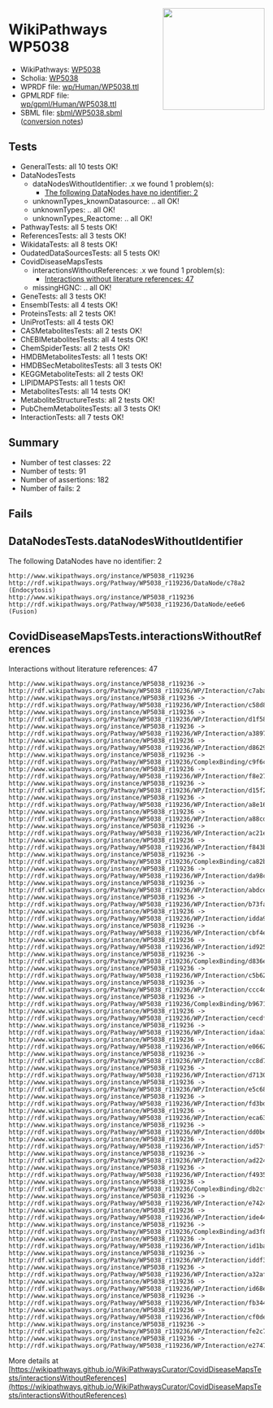 <img style="float: right; width: 200px"
  src="https://www.wikipathways.org/img_auth.php/thumb/2/28/Page1-601px-COVID19-Disease-Map-project-icon.pdf.jpg/150px-Page1-601px-COVID19-Disease-Map-project-icon.pdf.jpg" />
# WikiPathways WP5038

* WikiPathways: [WP5038](https://identifiers.org/wikipathways:WP5038)
* Scholia: [WP5038](https://scholia.toolforge.org/wikipathways/WP5038)
* WPRDF file: [wp/Human/WP5038.ttl](../wp/Human/WP5038.ttl)
* GPMLRDF file: [wp/gpml/Human/WP5038.ttl](../wp/gpml/Human/WP5038.ttl)
* SBML file: [sbml/WP5038.sbml](../sbml/WP5038.sbml) ([conversion notes](../sbml/WP5038.txt))

## Tests
* GeneralTests: all 10 tests OK!
* DataNodesTests
    * dataNodesWithoutIdentifier: .x we found 1 problem(s):
        * [The following DataNodes have no identifier: 2](#d2d32fa1)
    * unknownTypes_knownDatasource: .. all OK!
    * unknownTypes: .. all OK!
    * unknownTypes_Reactome: .. all OK!
* PathwayTests: all 5 tests OK!
* ReferencesTests: all 3 tests OK!
* WikidataTests: all 8 tests OK!
* OudatedDataSourcesTests: all 5 tests OK!
* CovidDiseaseMapsTests
    * interactionsWithoutReferences: .x we found 1 problem(s):
        * [Interactions without literature references: 47](#9701cd45)
    * missingHGNC: .. all OK!
* GeneTests: all 3 tests OK!
* EnsemblTests: all 4 tests OK!
* ProteinsTests: all 2 tests OK!
* UniProtTests: all 4 tests OK!
* CASMetabolitesTests: all 2 tests OK!
* ChEBIMetabolitesTests: all 4 tests OK!
* ChemSpiderTests: all 2 tests OK!
* HMDBMetabolitesTests: all 1 tests OK!
* HMDBSecMetabolitesTests: all 3 tests OK!
* KEGGMetaboliteTests: all 2 tests OK!
* LIPIDMAPSTests: all 1 tests OK!
* MetabolitesTests: all 14 tests OK!
* MetaboliteStructureTests: all 2 tests OK!
* PubChemMetabolitesTests: all 3 tests OK!
* InteractionTests: all 7 tests OK!


## Summary

* Number of test classes: 22
* Number of tests: 91
* Number of assertions: 182
* Number of fails: 2

## Fails

<a name="d2d32fa1" />

## DataNodesTests.dataNodesWithoutIdentifier

The following DataNodes have no identifier: 2
```
http://www.wikipathways.org/instance/WP5038_r119236 http://rdf.wikipathways.org/Pathway/WP5038_r119236/DataNode/c78a2 (Endocytosis)
http://www.wikipathways.org/instance/WP5038_r119236 http://rdf.wikipathways.org/Pathway/WP5038_r119236/DataNode/ee6e6 (Fusion)
```

<a name="9701cd45" />

## CovidDiseaseMapsTests.interactionsWithoutReferences

Interactions without literature references: 47
```
http://www.wikipathways.org/instance/WP5038_r119236 -> http://rdf.wikipathways.org/Pathway/WP5038_r119236/WP/Interaction/c7aba
http://www.wikipathways.org/instance/WP5038_r119236 -> http://rdf.wikipathways.org/Pathway/WP5038_r119236/WP/Interaction/c58d8
http://www.wikipathways.org/instance/WP5038_r119236 -> http://rdf.wikipathways.org/Pathway/WP5038_r119236/WP/Interaction/d1f58
http://www.wikipathways.org/instance/WP5038_r119236 -> http://rdf.wikipathways.org/Pathway/WP5038_r119236/WP/Interaction/a3897
http://www.wikipathways.org/instance/WP5038_r119236 -> http://rdf.wikipathways.org/Pathway/WP5038_r119236/WP/Interaction/d8629
http://www.wikipathways.org/instance/WP5038_r119236 -> http://rdf.wikipathways.org/Pathway/WP5038_r119236/ComplexBinding/c9f6c
http://www.wikipathways.org/instance/WP5038_r119236 -> http://rdf.wikipathways.org/Pathway/WP5038_r119236/WP/Interaction/f8e27
http://www.wikipathways.org/instance/WP5038_r119236 -> http://rdf.wikipathways.org/Pathway/WP5038_r119236/WP/Interaction/d15f2
http://www.wikipathways.org/instance/WP5038_r119236 -> http://rdf.wikipathways.org/Pathway/WP5038_r119236/WP/Interaction/a8e16
http://www.wikipathways.org/instance/WP5038_r119236 -> http://rdf.wikipathways.org/Pathway/WP5038_r119236/WP/Interaction/a88cd
http://www.wikipathways.org/instance/WP5038_r119236 -> http://rdf.wikipathways.org/Pathway/WP5038_r119236/WP/Interaction/ac21e
http://www.wikipathways.org/instance/WP5038_r119236 -> http://rdf.wikipathways.org/Pathway/WP5038_r119236/WP/Interaction/f843b
http://www.wikipathways.org/instance/WP5038_r119236 -> http://rdf.wikipathways.org/Pathway/WP5038_r119236/ComplexBinding/ca82b
http://www.wikipathways.org/instance/WP5038_r119236 -> http://rdf.wikipathways.org/Pathway/WP5038_r119236/WP/Interaction/da98c
http://www.wikipathways.org/instance/WP5038_r119236 -> http://rdf.wikipathways.org/Pathway/WP5038_r119236/WP/Interaction/abdce
http://www.wikipathways.org/instance/WP5038_r119236 -> http://rdf.wikipathways.org/Pathway/WP5038_r119236/WP/Interaction/b73fa
http://www.wikipathways.org/instance/WP5038_r119236 -> http://rdf.wikipathways.org/Pathway/WP5038_r119236/WP/Interaction/idda9b7d8b
http://www.wikipathways.org/instance/WP5038_r119236 -> http://rdf.wikipathways.org/Pathway/WP5038_r119236/WP/Interaction/cbf4e
http://www.wikipathways.org/instance/WP5038_r119236 -> http://rdf.wikipathways.org/Pathway/WP5038_r119236/WP/Interaction/id925594bb
http://www.wikipathways.org/instance/WP5038_r119236 -> http://rdf.wikipathways.org/Pathway/WP5038_r119236/ComplexBinding/d836e
http://www.wikipathways.org/instance/WP5038_r119236 -> http://rdf.wikipathways.org/Pathway/WP5038_r119236/WP/Interaction/c5b62
http://www.wikipathways.org/instance/WP5038_r119236 -> http://rdf.wikipathways.org/Pathway/WP5038_r119236/WP/Interaction/ccc4d
http://www.wikipathways.org/instance/WP5038_r119236 -> http://rdf.wikipathways.org/Pathway/WP5038_r119236/ComplexBinding/b9671
http://www.wikipathways.org/instance/WP5038_r119236 -> http://rdf.wikipathways.org/Pathway/WP5038_r119236/WP/Interaction/cecdf
http://www.wikipathways.org/instance/WP5038_r119236 -> http://rdf.wikipathways.org/Pathway/WP5038_r119236/WP/Interaction/idaa39462d
http://www.wikipathways.org/instance/WP5038_r119236 -> http://rdf.wikipathways.org/Pathway/WP5038_r119236/WP/Interaction/e0662
http://www.wikipathways.org/instance/WP5038_r119236 -> http://rdf.wikipathways.org/Pathway/WP5038_r119236/WP/Interaction/cc8d7
http://www.wikipathways.org/instance/WP5038_r119236 -> http://rdf.wikipathways.org/Pathway/WP5038_r119236/WP/Interaction/d7130
http://www.wikipathways.org/instance/WP5038_r119236 -> http://rdf.wikipathways.org/Pathway/WP5038_r119236/WP/Interaction/e5c68
http://www.wikipathways.org/instance/WP5038_r119236 -> http://rdf.wikipathways.org/Pathway/WP5038_r119236/WP/Interaction/fd3bd
http://www.wikipathways.org/instance/WP5038_r119236 -> http://rdf.wikipathways.org/Pathway/WP5038_r119236/WP/Interaction/eca63
http://www.wikipathways.org/instance/WP5038_r119236 -> http://rdf.wikipathways.org/Pathway/WP5038_r119236/WP/Interaction/dd0be
http://www.wikipathways.org/instance/WP5038_r119236 -> http://rdf.wikipathways.org/Pathway/WP5038_r119236/WP/Interaction/id57f20ac8
http://www.wikipathways.org/instance/WP5038_r119236 -> http://rdf.wikipathways.org/Pathway/WP5038_r119236/WP/Interaction/ad224
http://www.wikipathways.org/instance/WP5038_r119236 -> http://rdf.wikipathways.org/Pathway/WP5038_r119236/WP/Interaction/f4935
http://www.wikipathways.org/instance/WP5038_r119236 -> http://rdf.wikipathways.org/Pathway/WP5038_r119236/ComplexBinding/db2cf
http://www.wikipathways.org/instance/WP5038_r119236 -> http://rdf.wikipathways.org/Pathway/WP5038_r119236/WP/Interaction/e7424
http://www.wikipathways.org/instance/WP5038_r119236 -> http://rdf.wikipathways.org/Pathway/WP5038_r119236/WP/Interaction/ide445d5
http://www.wikipathways.org/instance/WP5038_r119236 -> http://rdf.wikipathways.org/Pathway/WP5038_r119236/ComplexBinding/ad3f8
http://www.wikipathways.org/instance/WP5038_r119236 -> http://rdf.wikipathways.org/Pathway/WP5038_r119236/WP/Interaction/id1baa9d1
http://www.wikipathways.org/instance/WP5038_r119236 -> http://rdf.wikipathways.org/Pathway/WP5038_r119236/WP/Interaction/iddf33d8ac
http://www.wikipathways.org/instance/WP5038_r119236 -> http://rdf.wikipathways.org/Pathway/WP5038_r119236/WP/Interaction/a32af
http://www.wikipathways.org/instance/WP5038_r119236 -> http://rdf.wikipathways.org/Pathway/WP5038_r119236/WP/Interaction/id68e36368
http://www.wikipathways.org/instance/WP5038_r119236 -> http://rdf.wikipathways.org/Pathway/WP5038_r119236/WP/Interaction/fb344
http://www.wikipathways.org/instance/WP5038_r119236 -> http://rdf.wikipathways.org/Pathway/WP5038_r119236/WP/Interaction/cf0de
http://www.wikipathways.org/instance/WP5038_r119236 -> http://rdf.wikipathways.org/Pathway/WP5038_r119236/WP/Interaction/fe2c7
http://www.wikipathways.org/instance/WP5038_r119236 -> http://rdf.wikipathways.org/Pathway/WP5038_r119236/WP/Interaction/e2747
```

More details at [https://wikipathways.github.io/WikiPathwaysCurator/CovidDiseaseMapsTests/interactionsWithoutReferences](https://wikipathways.github.io/WikiPathwaysCurator/CovidDiseaseMapsTests/interactionsWithoutReferences)

